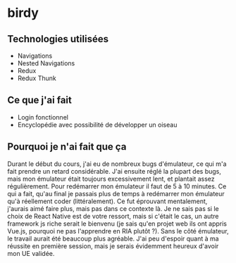 # birdy
## Technologies utilisées
* Navigations
* Nested Navigations
* Redux
* Redux Thunk
## Ce que j'ai fait
* Login fonctionnel
* Encyclopédie avec possibilité de développer un oiseau
## Pourquoi je n'ai fait que ça
Durant le début du cours, j'ai eu de nombreux bugs d'émulateur, ce qui m'a fait prendre un retard considérable. J'ai ensuite réglé la plupart des bugs, mais mon émulateur était toujours excessivement lent, et plantait assez régulièrement. Pour redémarrer mon émulateur il faut de 5 à 10 minutes. Ce qui a fait, qu'au final je passais plus de temps à redémarrer mon émulateur qu'à réellement coder (littéralement). Ce fut éprouvant mentalement, j'aurais aimé faire plus, mais pas dans ce contexte là. Je ne sais pas si le choix de React Native est de votre ressort, mais si c'était le cas, un autre framework js riche serait le bienvenu (je sais qu'en projet web ils ont appris Vue.js, pourquoi ne pas l'apprendre en RIA plutôt ?). Sans le côté émulateur, le travail aurait été beaucoup plus agréable. J'ai peu d'espoir quant à ma réussite en première session, mais je serais évidemment heureux d'avoir mon UE validée.
